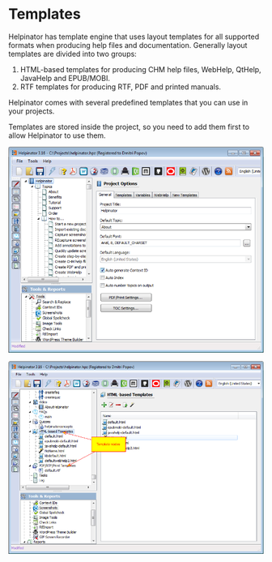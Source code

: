 # Templates

Helpinator has template engine that uses layout templates for all supported formats when producing help files and documentation. Generally layout templates are divided into two groups:


1. HTML-based templates for producing CHM help files, WebHelp, QtHelp, JavaHelp and EPUB/MOBI.
2. RTF templates for producing RTF, PDF and printed manuals.


Helpinator comes with several predefined templates that you can use in your projects.


Templates are stored inside the project, so you need to add them first to allow Helpinator to use them.


![projecttemplates.png](images/projecttemplates.png "projecttemplates.png")


![templatenodes.png](images/templatenodes.png "templatenodes.png")
